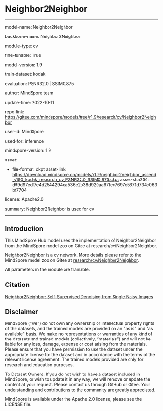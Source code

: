 # Neighbor2Neighbor

---

model-name: Neighbor2Neighbor

backbone-name: Neighbor2Neighbor

module-type: cv

fine-tunable: True

model-version: 1.9

train-dataset: kodak

evaluation: PSNR32.0 | SSIM0.875

author: MindSpore team

update-time: 2022-10-11

repo-link: <https://gitee.com/mindspore/models/tree/r1.9/research/cv/Neighbor2Neighbor>

user-id: MindSpore

used-for: inference

mindspore-version: 1.9

asset:

-
    file-format: ckpt
    asset-link: <https://download.mindspore.cn/models/r1.9/neighbor2neighbor_ascend_v190_kodak_research_cv_PSNR32.0_SSIM0.875.ckpt>
    asset-sha256: d99d97edf7e4d2544294da536e2b38d920aa67fec7697c5671d734c063bf7704

license: Apache2.0

summary: Neighbor2Neighbor is used for cv

---

## Introduction

This MindSpore Hub model uses the implementation of Neighbor2Neighbor from the MindSpore model zoo on Gitee at research/cv/Neighbor2Neighbor.

Neighbor2Neighbor is a cv network. More details please refer to the MindSpore model zoo on Gitee at [research/cv/Neighbor2Neighbor](https://gitee.com/mindspore/models/blob/r1.9/research/cv/Neighbor2Neighbor/README_CN.md).

All parameters in the module are trainable.

## Citation

[Neighbor2Neighbor: Self-Supervised Denoising from Single Noisy Images](https://arxiv.org/pdf/2101.02824.pdf)

## Disclaimer

MindSpore ("we") do not own any ownership or intellectual property rights of the datasets, and the trained models are provided on an "as is" and "as available" basis. We make no representations or warranties of any kind of the datasets and trained models (collectively, “materials”) and will not be liable for any loss, damage, expense or cost arising from the materials. Please ensure that you have permission to use the dataset under the appropriate license for the dataset and in accordance with the terms of the relevant license agreement. The trained models provided are only for research and education purposes.

To Dataset Owners: If you do not wish to have a dataset included in MindSpore, or wish to update it in any way, we will remove or update the content at your request. Please contact us through GitHub or Gitee. Your understanding and contributions to the community are greatly appreciated.

MindSpore is available under the Apache 2.0 license, please see the LICENSE file.

